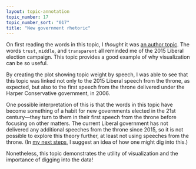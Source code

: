 ```yaml
---
layout: topic-annotation
topic_number: 17
topic_number_sort: "017"
title: "New government rhetoric"
---
```


On first reading the words in this topic, I _thought_ it was [an author topic](/discussion/#types-of-topics). The words `trust`, `middle`, and `transparent` all reminded me of the 2015 Liberal election campaign. This topic provides a good example of why visualization can be so useful.

By creating the plot showing topic weight by speech, I was able to see that this topic was linked not only to the 2015 Liberal speech from the throne, as expected, but also to the first speech from the throne delivered under the Harper Conservative government, in 2006.

One possible interpretation of this is that the words in this topic have become something of a habit for new governments elected in the 21st century—they turn to them in their first speech from the throne before focusing on other matters. The current Liberal government has not delivered any additional speeches from the throne since 2015, so it is not possible to explore this theory further, at least not using speeches from the throne. (In [my next steps](/conclusions/#next-steps), I suggest an idea of how one might dig into this.)

Nonetheless, this topic demonstrates the utility of visualization and the importance of digging into the data!